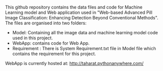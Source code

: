 This github repository contains the data files and code for Machine Learning model and Web application used in "Web-based Advanced Pill Image Classification: Enhancing Detection Beyond Conventional Methods".
The files are organised into two folders:

* Model: Containing all the image data and machine learning model code used in this project.
* WebApp: contains code for Web App.
* Requirement : There is System Requirement.txt file in Model file which contains the requirement for this project.

WebApp is currently hosted at: http://taharat.pythonanywhere.com/
